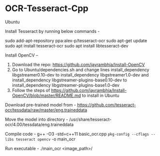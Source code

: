 # OCR-Tesseract-Cpp

Ubuntu

Install Tesseract by running below commands -

sudo add-apt-repository ppa:alex-p/tesseract-ocr
sudo apt-get update
sudo apt install tesseract-ocr
sudo apt install libtesseract-dev

Install OpenCV –
1.	Download the repo: https://github.com/jayrambhia/Install-OpenCV
2.	Go to Ubuntu/dependencies.sh and change lines
    install_dependency libgstreamer0.10-dev to install_dependency libgstreamer1.0-dev
    and
    install_dependency libgstreamer-plugins-base0.10-dev to install_dependency libgstreamer-plugins-base1.0-dev
3.	Follow the steps of https://github.com/jayrambhia/Install-OpenCV/blob/master/README.md to install in Ubuntu

Download pre-trained model from - 
https://github.com/tesseract-ocr/tessdata/raw/master/eng.traineddata

Move the model into directory - 
/usr/share/tesseract-ocr/4.00/tessdata/eng.traineddata

Compile code - 
g++ -O3 -std=c++11 basic_ocr.cpp `pkg-config --cflags --libs tesseract opencv` -o main_ocr

Run executable - 
./main_ocr <image_path>/<image>
